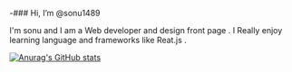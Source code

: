 -### Hi, I’m @sonu1489


I'm sonu and I am a Web developer and design front page . I Really enjoy learning  language and frameworks  like Reat.js . 

[![Anurag's GitHub stats](https://github-readme-stats.vercel.app/api?username=sonu1489)](https://github.com/anuraghazra/github-readme-stats)

